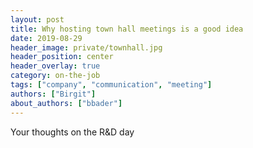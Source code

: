 ```yaml
---
layout: post
title: Why hosting town hall meetings is a good idea
date: 2019-08-29
header_image: private/townhall.jpg
header_position: center
header_overlay: true
category: on-the-job
tags: ["company", "communication", "meeting"]
authors: ["Birgit"]
about_authors: ["bbader"]
---
```


Your thoughts on the R&D day